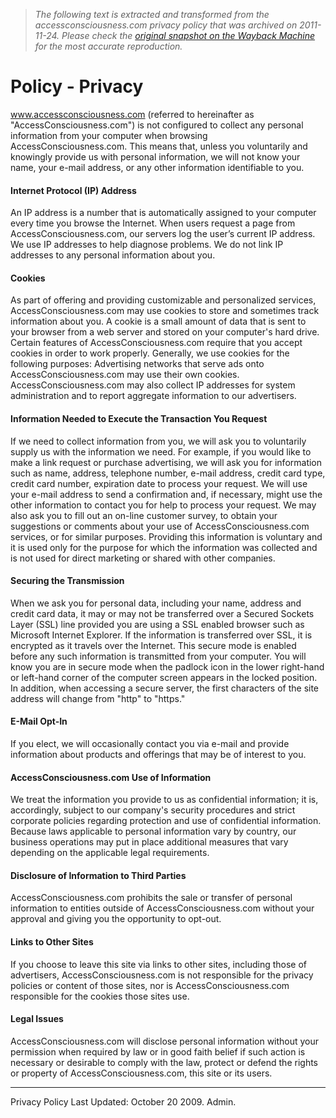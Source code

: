 > *The following text is extracted and transformed from the accessconsciousness.com privacy policy that was archived on 2011-11-24. Please check the [original snapshot on the Wayback Machine](https://web.archive.org/web/20111124114347id_/http%3A//www.accessconsciousness.com/privacy-policy.asp) for the most accurate reproduction.*

# Policy - Privacy

www.accessconsciousness.com (referred to hereinafter as "AccessConsciousness.com") is not configured to collect any personal information from your computer when browsing AccessConsciousness.com. This means that, unless you voluntarily and knowingly provide us with personal information, we will not know your name, your e-mail address, or any other information identifiable to you. 

#### Internet Protocol (IP) Address 

An IP address is a number that is automatically assigned to your computer every time you browse the Internet. When users request a page from AccessConsciousness.com, our servers log the user’s current IP address. We use IP addresses to help diagnose problems. We do not link IP addresses to any personal information about you. 

#### Cookies 

As part of offering and providing customizable and personalized services, AccessConsciousness.com may use cookies to store and sometimes track information about you. A cookie is a small amount of data that is sent to your browser from a web server and stored on your computer's hard drive. Certain features of AccessConsciousness.com require that you accept cookies in order to work properly. Generally, we use cookies for the following purposes: Advertising networks that serve ads onto AccessConsciousness.com may use their own cookies. AccessConsciousness.com may also collect IP addresses for system administration and to report aggregate information to our advertisers. 

#### Information Needed to Execute the Transaction You Request 

If we need to collect information from you, we will ask you to voluntarily supply us with the information we need. For example, if you would like to make a link request or purchase advertising, we will ask you for information such as name, address, telephone number, e-mail address, credit card type, credit card number, expiration date to process your request. We will use your e-mail address to send a confirmation and, if necessary, might use the other information to contact you for help to process your request. We may also ask you to fill out an on-line customer survey, to obtain your suggestions or comments about your use of AccessConsciousness.com services, or for similar purposes. Providing this information is voluntary and it is used only for the purpose for which the information was collected and is not used for direct marketing or shared with other companies. 

#### Securing the Transmission 

When we ask you for personal data, including your name, address and credit card data, it may or may not be transferred over a Secured Sockets Layer (SSL) line provided you are using a SSL enabled browser such as Microsoft Internet Explorer. If the information is transferred over SSL, it is encrypted as it travels over the Internet. This secure mode is enabled before any such information is transmitted from your computer. You will know you are in secure mode when the padlock icon in the lower right-hand or left-hand corner of the computer screen appears in the locked position. In addition, when accessing a secure server, the first characters of the site address will change from "http" to "https." 

#### E-Mail Opt-In 

If you elect, we will occasionally contact you via e-mail and provide information about products and offerings that may be of interest to you. 

#### AccessConsciousness.com Use of Information 

We treat the information you provide to us as confidential information; it is, accordingly, subject to our company's security procedures and strict corporate policies regarding protection and use of confidential information. Because laws applicable to personal information vary by country, our business operations may put in place additional measures that vary depending on the applicable legal requirements. 

#### Disclosure of Information to Third Parties 

AccessConsciousness.com prohibits the sale or transfer of personal information to entities outside of AccessConsciousness.com without your approval and giving you the opportunity to opt-out. 

#### Links to Other Sites 

If you choose to leave this site via links to other sites, including those of advertisers, AccessConsciousness.com is not responsible for the privacy policies or content of those sites, nor is AccessConsciousness.com responsible for the cookies those sites use. 

#### Legal Issues 

AccessConsciousness.com will disclose personal information without your permission when required by law or in good faith belief if such action is necessary or desirable to comply with the law, protect or defend the rights or property of AccessConsciousness.com, this site or its users. 

* * *

Privacy Policy Last Updated: October 20 2009. Admin.
